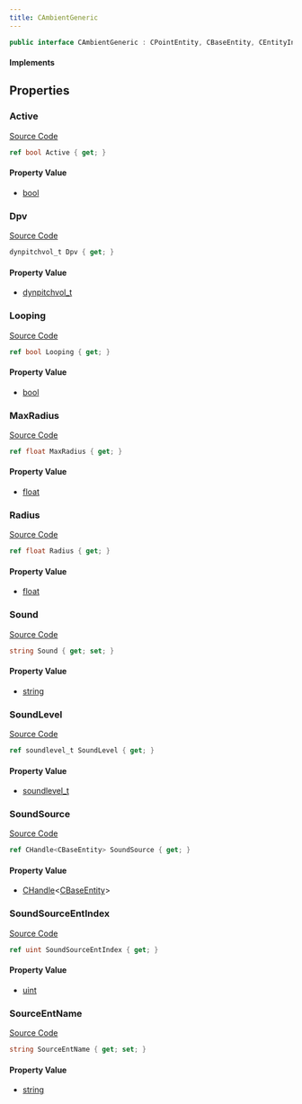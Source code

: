 ```yaml
---
title: CAmbientGeneric
---
```


```csharp
public interface CAmbientGeneric : CPointEntity, CBaseEntity, CEntityInstance, ISchemaClass<CEntityInstance>, ISchemaClass<CBaseEntity>, ISchemaClass<CPointEntity>, ISchemaClass<CAmbientGeneric>, ISchemaField, ISchemaClass, INativeHandle
```

#### Implements

## Properties

### Active

[Source Code](https://github.com/swiftly-solution/swiftlys2/blob/beta/managed/src/SwiftlyS2.Generated/Schemas/Interfaces/CAmbientGeneric.cs#L24)

```csharp
ref bool Active { get; }
```

#### Property Value

- [bool](https://learn.microsoft.com/dotnet/api/system.boolean)

### Dpv

[Source Code](https://github.com/swiftly-solution/swiftlys2/blob/beta/managed/src/SwiftlyS2.Generated/Schemas/Interfaces/CAmbientGeneric.cs#L22)

```csharp
dynpitchvol_t Dpv { get; }
```

#### Property Value

- [dynpitchvol_t](/docs/api/shared/schemadefinitions/dynpitchvol_t)

### Looping

[Source Code](https://github.com/swiftly-solution/swiftlys2/blob/beta/managed/src/SwiftlyS2.Generated/Schemas/Interfaces/CAmbientGeneric.cs#L26)

```csharp
ref bool Looping { get; }
```

#### Property Value

- [bool](https://learn.microsoft.com/dotnet/api/system.boolean)

### MaxRadius

[Source Code](https://github.com/swiftly-solution/swiftlys2/blob/beta/managed/src/SwiftlyS2.Generated/Schemas/Interfaces/CAmbientGeneric.cs#L18)

```csharp
ref float MaxRadius { get; }
```

#### Property Value

- [float](https://learn.microsoft.com/dotnet/api/system.single)

### Radius

[Source Code](https://github.com/swiftly-solution/swiftlys2/blob/beta/managed/src/SwiftlyS2.Generated/Schemas/Interfaces/CAmbientGeneric.cs#L16)

```csharp
ref float Radius { get; }
```

#### Property Value

- [float](https://learn.microsoft.com/dotnet/api/system.single)

### Sound

[Source Code](https://github.com/swiftly-solution/swiftlys2/blob/beta/managed/src/SwiftlyS2.Generated/Schemas/Interfaces/CAmbientGeneric.cs#L28)

```csharp
string Sound { get; set; }
```

#### Property Value

- [string](https://learn.microsoft.com/dotnet/api/system.string)

### SoundLevel

[Source Code](https://github.com/swiftly-solution/swiftlys2/blob/beta/managed/src/SwiftlyS2.Generated/Schemas/Interfaces/CAmbientGeneric.cs#L20)

```csharp
ref soundlevel_t SoundLevel { get; }
```

#### Property Value

- [soundlevel_t](/docs/api/shared/schemadefinitions/soundlevel_t)

### SoundSource

[Source Code](https://github.com/swiftly-solution/swiftlys2/blob/beta/managed/src/SwiftlyS2.Generated/Schemas/Interfaces/CAmbientGeneric.cs#L32)

```csharp
ref CHandle<CBaseEntity> SoundSource { get; }
```

#### Property Value

- [CHandle](/docs/api/shared/natives/chandle-1)<[CBaseEntity](/docs/api/shared/schemadefinitions/cbaseentity)>

### SoundSourceEntIndex

[Source Code](https://github.com/swiftly-solution/swiftlys2/blob/beta/managed/src/SwiftlyS2.Generated/Schemas/Interfaces/CAmbientGeneric.cs#L34)

```csharp
ref uint SoundSourceEntIndex { get; }
```

#### Property Value

- [uint](https://learn.microsoft.com/dotnet/api/system.uint32)

### SourceEntName

[Source Code](https://github.com/swiftly-solution/swiftlys2/blob/beta/managed/src/SwiftlyS2.Generated/Schemas/Interfaces/CAmbientGeneric.cs#L30)

```csharp
string SourceEntName { get; set; }
```

#### Property Value

- [string](https://learn.microsoft.com/dotnet/api/system.string)

